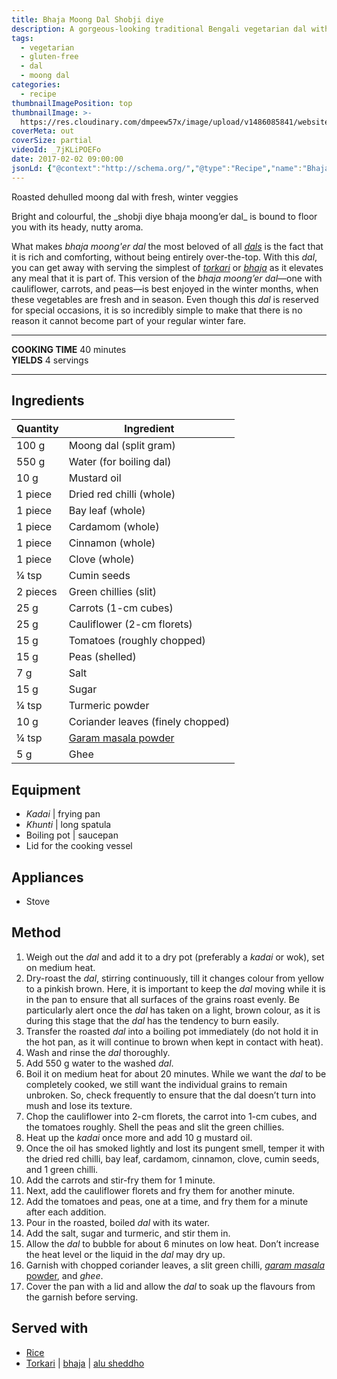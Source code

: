 ```yaml
---
title: Bhaja Moong Dal Shobji diye
description: A gorgeous-looking traditional Bengali vegetarian dal with roasted yellow mung beans, simmered with cauliflowers, carrots and peas.
tags:
  - vegetarian
  - gluten-free
  - dal
  - moong dal
categories:
  - recipe
thumbnailImagePosition: top
thumbnailImage: >-
  https://res.cloudinary.com/dmpeew57x/image/upload/v1486085841/website-thumbnail-bhaja-moong-dal_mmllfy.jpg
coverMeta: out
coverSize: partial
videoId: _7jKLiPOEFo
date: 2017-02-02 09:00:00
jsonLd: {"@context":"http://schema.org/","@type":"Recipe","name":"Bhaja Moong Dal Shobji diye","author":"Bong Eats","image":"https://res.cloudinary.com/dmpeew57x/image/upload/v1486085841/thumbnail-small-bhaja-moong-dal_l0srb1.jpg","description":"Roasted moong dal with fresh, winter veggies","prepTime":"PT15M","totalTime":"PT40M","recipeYield":"4 servings","recipeIngredient":["100 g   Moong dal (split gram)","550 g   Water (for boiling dal)","10 g   Mustard oil","1 piece   Dried red chilli (whole)","1 piece   Bay leaf (whole)","1 piece   Cardamom (whole)","1 piece   Cinnamon (whole)","1 piece   Clove (whole)","¼ tsp   Cumin seeds","2 pieces   Green chillies (slit)","25 g   Carrots (1-cm cubes)","25 g   Cauliflower (2-cm florets)","15 g   Tomatoes (roughly chopped)","15 g   Peas (shelled)","7 g   Salt","15 g   Sugar","¼ tsp   Turmeric powder","10 g   Coriander leaves (finely chopped)","¼ tsp   Garam masala powder","5 g   Ghee"],"recipeInstructions":["1. Weigh out the dal and add it to a dry pot (preferably a kadai or wok), set on medium heat.","2. Dry-roast the dal, stirring continuously, till it changes colour from yellow to a pinkish brown. Here, it is important to keep the dal moving while it is in the pan to ensure that all surfaces of the grains roast evenly. Be particularly alert once the dal has taken on a light, brown colour, as it is during this stage that the dal has the tendency to burn easily.","3. Transfer the roasted dal into a boiling pot immediately (do not hold it in the hot pan, as it will continue to brown when kept in contact with heat).","4. Wash and rinse the dal thoroughly.","5. Add 550 g water to the washed dal.","6. Boil it on medium heat for about 20 minutes. While we want the dal to be completely cooked, we still want the individual grains to remain unbroken. So, check frequently to ensure that the dal doesn’t turn into mush and lose its texture.","7. Chop the cauliflower into 2-cm florets, the carrot into 1-cm cubes, and the tomatoes roughly. Shell the peas and slit the green chillies.","8. Heat up the kadai once more and add 10 g mustard oil.","9. Once the oil has smoked lightly and lost its pungent smell, temper it with the dried red chilli, bay leaf, cardamom, cinnamon, clove, cumin seeds, and 1 green chilli.","10. Add the carrots and stir-fry them for 1 minute.","11. Next, add the cauliflower florets and fry them for another minute.","12. Add the tomatoes and peas, one at a time, and fry them for a minute after each addition.","13. Pour in the roasted, boiled dal with its water.","14. Add the salt, sugar and turmeric, and stir them in.","15. Allow the dal to bubble for about 6 minutes on low heat. Don’t increase the heat level or the liquid in the dal may dry up.","16. Garnish with chopped coriander leaves, a slit green chilli, garam masala powder, and ghee.","17. Cover the pan with a lid and allow the dal to soak up the flavours from the garnish before serving."]}
---
```


<p class="post-byline">Roasted dehulled moong dal with fresh, winter veggies</p>

<p class="post-intro">Bright and colourful, the _shobji diye bhaja moong’er dal_ is bound to floor you with its heady, nutty aroma.</p>

<!-- more -->
<span class="dropcap">W</span>hat makes _bhaja moong'er dal_ the most beloved of all [_dals_](/tags/dal/) is the fact that it is rich and comforting, without being entirely over-the-top. With this _dal_, you can get away with serving the simplest of [_torkari_](/tags/torkari/) or [_bhaja_](/tags/bhaja/) as it elevates any meal that it is part of. This version of the _bhaja moong’er dal_—one with cauliflower, carrots, and peas—is best enjoyed in the winter months, when these vegetables are fresh and in season. Even though this _dal_ is reserved for special occasions, it is so incredibly simple to make that there is no reason it cannot become part of your regular winter fare.
</p>

***

**COOKING TIME** 40 minutes   
**YIELDS** 4 servings

***
## Ingredients
| Quantity | Ingredient                        |
|----------|-----------------------------------|
|    100 g | Moong dal (split gram)            |
|    550 g | Water (for boiling dal)           |
|     10 g | Mustard oil                       |
|  1 piece | Dried red chilli (whole)          |
|  1 piece | Bay leaf (whole)                  |
|  1 piece | Cardamom (whole)                  |
|  1 piece | Cinnamon (whole)                  |
|  1 piece | Clove (whole)                     |
|    ¼ tsp | Cumin seeds                       |
| 2 pieces | Green chillies (slit)             |
|     25 g | Carrots (1-cm cubes)              |
|     25 g | Cauliflower (2-cm florets)        |
|     15 g | Tomatoes (roughly chopped)        |
|     15 g | Peas (shelled)                    |
|      7 g | Salt                              |
|     15 g | Sugar                             |
|    ¼ tsp | Turmeric powder                   |
|     10 g | Coriander leaves (finely chopped) |
|    ¼ tsp | [Garam masala powder](/recipe/bengali-garam-masala/) |
|      5 g | Ghee                              |

## Equipment
- _Kadai_ | frying pan
- _Khunti_ | long spatula
- Boiling pot | saucepan
- Lid for the cooking vessel

## Appliances
- Stove

## Method
1. Weigh out the _dal_ and add it to a dry pot (preferably a _kadai_ or wok), set on medium heat.
2. Dry-roast the _dal_, stirring continuously, till it changes colour from yellow to a pinkish brown. Here, it is important to keep the _dal_ moving while it is in the pan to ensure that all surfaces of the grains roast evenly. Be particularly alert once the _dal_ has taken on a light, brown colour, as it is during this stage that the _dal_ has the tendency to burn easily.
3. Transfer the roasted _dal_ into a boiling pot immediately (do not hold it in the hot pan, as it will continue to brown when kept in contact with heat).
4. Wash and rinse the _dal_ thoroughly.
5. Add 550 g water to the washed _dal_.
6. Boil it on medium heat for about 20 minutes. While we want the _dal_ to be completely cooked, we still want the individual grains to remain unbroken. So, check frequently to ensure that the dal doesn’t turn into mush and lose its texture.
7. Chop the cauliflower into 2-cm florets, the carrot into 1-cm cubes, and the tomatoes roughly. Shell the peas and slit the green chillies.
8. Heat up the _kadai_ once more and add 10 g mustard oil.
9. Once the oil has smoked lightly and lost its pungent smell, temper it with the dried red chilli, bay leaf, cardamom, cinnamon, clove, cumin seeds, and 1 green chilli.
10. Add the carrots and stir-fry them for 1 minute.
11. Next, add the cauliflower florets and fry them for another minute.
12. Add the tomatoes and peas, one at a time, and fry them for a minute after each addition.
13. Pour in the roasted, boiled _dal_ with its water.
14. Add the salt, sugar and turmeric, and stir them in.
15. Allow the _dal_ to bubble for about 6 minutes on low heat. Don’t increase the heat level or the liquid in the _dal_ may dry up.
16. Garnish with chopped coriander leaves, a slit green chilli, [_garam masala_ powder](/recipe/bengali-garam-masala/), and _ghee_.
17. Cover the pan with a lid and allow the _dal_ to soak up the flavours from the garnish before serving.

## Served with
- [Rice](/how-to/cook-the-perfect-rice/)
- [Torkari](/tags/torkari/) | [bhaja](/tags/bhaja/) | [alu sheddho](/recipe/alu-sheddho/)
